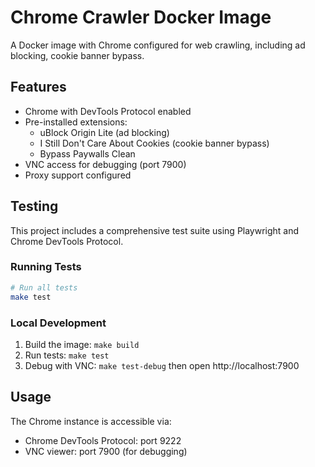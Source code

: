 # Chrome Crawler Docker Image

A Docker image with Chrome configured for web crawling, including ad blocking, cookie banner bypass.

## Features

- Chrome with DevTools Protocol enabled
- Pre-installed extensions:
  - uBlock Origin Lite (ad blocking)
  - I Still Don't Care About Cookies (cookie banner bypass)  
  - Bypass Paywalls Clean
- VNC access for debugging (port 7900)
- Proxy support configured

## Testing

This project includes a comprehensive test suite using Playwright and Chrome DevTools Protocol.

### Running Tests

```bash
# Run all tests
make test
```

### Local Development

1. Build the image: `make build`
2. Run tests: `make test`
3. Debug with VNC: `make test-debug` then open http://localhost:7900

## Usage

The Chrome instance is accessible via:
- Chrome DevTools Protocol: port 9222
- VNC viewer: port 7900 (for debugging)
